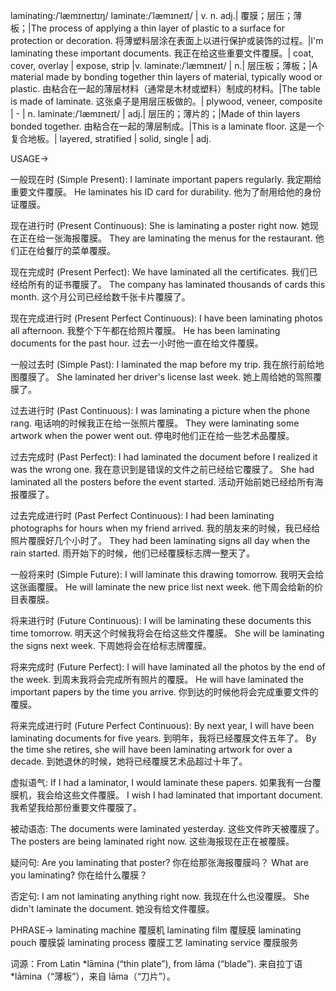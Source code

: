 laminating:/ˈlæmɪneɪtɪŋ/
laminate:/ˈlæmɪneɪt/ | v. n. adj.| 覆膜；层压；薄板；|The process of applying a thin layer of plastic to a surface for protection or decoration.  将薄塑料层涂在表面上以进行保护或装饰的过程。|I'm laminating these important documents. 我正在给这些重要文件覆膜。| coat, cover, overlay | expose, strip |v.
laminate:/ˈlæmɪneɪt/ | n.| 层压板；薄板；|A material made by bonding together thin layers of material, typically wood or plastic. 由粘合在一起的薄层材料（通常是木材或塑料）制成的材料。|The table is made of laminate. 这张桌子是用层压板做的。| plywood, veneer, composite | - | n.
laminate:/ˈlæmɪneɪt/ | adj.| 层压的；薄片的；|Made of thin layers bonded together. 由粘合在一起的薄层制成。|This is a laminate floor. 这是一个复合地板。| layered, stratified | solid, single | adj.



USAGE->

一般现在时 (Simple Present):
I laminate important papers regularly. 我定期给重要文件覆膜。
He laminates his ID card for durability. 他为了耐用给他的身份证覆膜。

现在进行时 (Present Continuous):
She is laminating a poster right now. 她现在正在给一张海报覆膜。
They are laminating the menus for the restaurant. 他们正在给餐厅的菜单覆膜。

现在完成时 (Present Perfect):
We have laminated all the certificates. 我们已经给所有的证书覆膜了。
The company has laminated thousands of cards this month. 这个月公司已经给数千张卡片覆膜了。

现在完成进行时 (Present Perfect Continuous):
I have been laminating photos all afternoon. 我整个下午都在给照片覆膜。
He has been laminating documents for the past hour. 过去一小时他一直在给文件覆膜。

一般过去时 (Simple Past):
I laminated the map before my trip. 我在旅行前给地图覆膜了。
She laminated her driver's license last week. 她上周给她的驾照覆膜了。

过去进行时 (Past Continuous):
I was laminating a picture when the phone rang. 电话响的时候我正在给一张照片覆膜。
They were laminating some artwork when the power went out. 停电时他们正在给一些艺术品覆膜。

过去完成时 (Past Perfect):
I had laminated the document before I realized it was the wrong one. 我在意识到是错误的文件之前已经给它覆膜了。
She had laminated all the posters before the event started. 活动开始前她已经给所有海报覆膜了。

过去完成进行时 (Past Perfect Continuous):
I had been laminating photographs for hours when my friend arrived. 我的朋友来的时候，我已经给照片覆膜好几个小时了。
They had been laminating signs all day when the rain started. 雨开始下的时候，他们已经覆膜标志牌一整天了。

一般将来时 (Simple Future):
I will laminate this drawing tomorrow. 我明天会给这张画覆膜。
He will laminate the new price list next week. 他下周会给新的价目表覆膜。


将来进行时 (Future Continuous):
I will be laminating these documents this time tomorrow. 明天这个时候我将会在给这些文件覆膜。
She will be laminating the signs next week. 下周她将会在给标志牌覆膜。


将来完成时 (Future Perfect):
I will have laminated all the photos by the end of the week. 到周末我将会完成所有照片的覆膜。
He will have laminated the important papers by the time you arrive. 你到达的时候他将会完成重要文件的覆膜。


将来完成进行时 (Future Perfect Continuous):
By next year, I will have been laminating documents for five years. 到明年，我将已经覆膜文件五年了。
By the time she retires, she will have been laminating artwork for over a decade. 到她退休的时候，她将已经覆膜艺术品超过十年了。

虚拟语气:
If I had a laminator, I would laminate these papers. 如果我有一台覆膜机，我会给这些文件覆膜。
I wish I had laminated that important document. 我希望我给那份重要文件覆膜了。

被动语态:
The documents were laminated yesterday. 这些文件昨天被覆膜了。
The posters are being laminated right now. 这些海报现在正在被覆膜。


疑问句:
Are you laminating that poster? 你在给那张海报覆膜吗？
What are you laminating? 你在给什么覆膜？


否定句:
I am not laminating anything right now. 我现在什么也没覆膜。
She didn't laminate the document. 她没有给文件覆膜。


PHRASE->
laminating machine 覆膜机
laminating film 覆膜膜
laminating pouch 覆膜袋
laminating process 覆膜工艺
laminating service 覆膜服务

词源：From Latin *lāmina (“thin plate”), from lāma (“blade”).  来自拉丁语 *lāmina（“薄板”），来自 lāma（“刀片”）。
